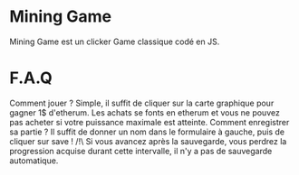 # Mining Game
Mining Game est un clicker Game classique codé en JS. 

# F.A.Q
Comment jouer ? 
    Simple, il suffit de cliquer sur la carte graphique pour gagner 1$ d'etherum. Les achats se fonts en etherum et vous ne pouvez pas acheter si votre puissance maximale est atteinte. 
Comment enregistrer sa partie ? 
    Il suffit de donner un nom dans le formulaire à gauche,
    puis de cliquer sur save !
    /!\ Si vous avancez après la sauvegarde, vous perdrez la progression acquise durant cette intervalle, il n'y a pas de sauvegarde automatique.



